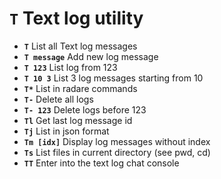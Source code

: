 <!-- TITLE: T -->

#  **`T`** Text log utility

- **`T`** List all Text log messages
- **`T message`** Add new log message
- **`T 123`** List log from 123
- **`T 10 3`** List 3 log messages starting from 10
- **`T*`** List in radare commands
- **`T-`** Delete all logs
- **`T- 123`** Delete logs before 123
- **`Tl`** Get last log message id
- **`Tj`** List in json format
- **`Tm [idx]`** Display log messages without index
- **`Ts`** List files in current directory (see pwd, cd)
- **`TT`** Enter into the text log chat console